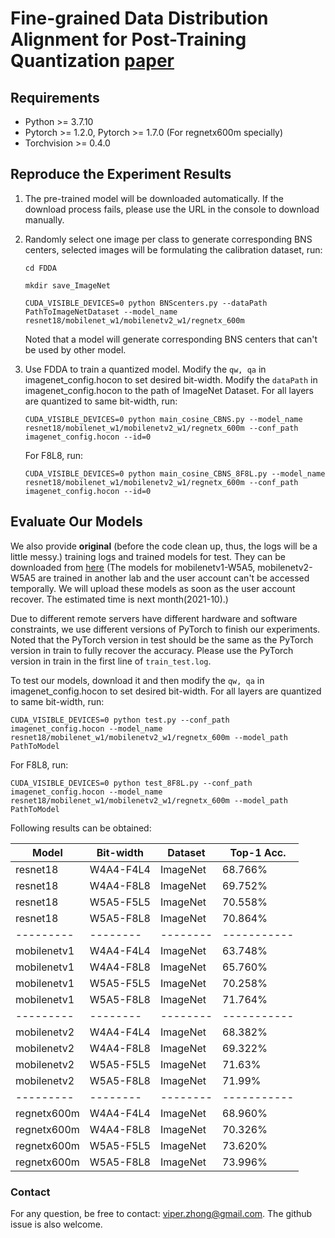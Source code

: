 # Fine-grained Data Distribution Alignment for Post-Training Quantization [paper](https://arxiv.org/abs/2109.04186)

## Requirements

- Python >= 3.7.10
- Pytorch >= 1.2.0, Pytorch >= 1.7.0 (For regnetx600m specially)
- Torchvision >= 0.4.0

## Reproduce the Experiment Results 

1. The pre-trained model will be downloaded automatically. If the download process fails, please use the URL in the console to download manually.

2. Randomly select one image per class to generate corresponding BNS centers, selected images will be formulating the calibration dataset, run:
    
    `cd FDDA`

    `mkdir save_ImageNet`

    `CUDA_VISIBLE_DEVICES=0 python BNScenters.py --dataPath PathToImageNetDataset --model_name resnet18/mobilenet_w1/mobilenetv2_w1/regnetx_600m`  
   
   Noted that a model will generate corresponding BNS centers that can't be used by other model.

4. Use FDDA to train a quantized model. Modify the `qw, qa` in imagenet_config.hocon to set desired bit-width. Modify the `dataPath` in imagenet_config.hocon to the path of ImageNet Dataset. For all layers are quantized to same bit-width, run:

    `CUDA_VISIBLE_DEVICES=0 python main_cosine_CBNS.py --model_name resnet18/mobilenet_w1/mobilenetv2_w1/regnetx_600m --conf_path imagenet_config.hocon --id=0`

   For F8L8, run:
   
   `CUDA_VISIBLE_DEVICES=0 python main_cosine_CBNS_8F8L.py --model_name resnet18/mobilenet_w1/mobilenetv2_w1/regnetx_600m --conf_path imagenet_config.hocon --id=0`

## Evaluate Our Models

We also provide **original** (before the code clean up, thus, the logs will be a little messy.) training logs and trained models for test. 
They can be downloaded from [here](https://drive.google.com/drive/folders/1LNhxoYKG2fz3D3-7A7WiMpdjAh8f-HZH?usp=sharing) 
(The models for mobilenetv1-W5A5, mobilenetv2-W5A5 are trained in another lab and the user account can't be accessed temporally. We will upload these models as soon as the user account recover. The estimated time is next month(2021-10).)

Due to different remote servers have different hardware and software constraints, we use different versions of PyTorch to finish our experiments.
Noted that the PyTorch version in test should be the same as the PyTorch version in train to fully recover the accuracy.
Please use the PyTorch version in train in the first line of `train_test.log`.


To test our models, download it and then modify the `qw, qa` in imagenet_config.hocon to set desired bit-width. For all layers are quantized to same bit-width, run:

   `CUDA_VISIBLE_DEVICES=0 python test.py --conf_path imagenet_config.hocon --model_name resnet18/mobilenet_w1/mobilenetv2_w1/regnetx_600m --model_path PathToModel`

   For F8L8, run:
   
   `CUDA_VISIBLE_DEVICES=0 python test_8F8L.py --conf_path imagenet_config.hocon --model_name resnet18/mobilenet_w1/mobilenetv2_w1/regnetx_600m --model_path PathToModel`

Following results can be obtained:

| Model     | Bit-width| Dataset  | Top-1 Acc.  |
| --------- | -------- | -------- | ----------- | 
| resnet18  | W4A4-F4L4 | ImageNet | 68.766%    | 
| resnet18  | W4A4-F8L8 | ImageNet | 69.752%    | 
| resnet18  | W5A5-F5L5 | ImageNet | 70.558%    | 
| resnet18  | W5A5-F8L8 | ImageNet | 70.864%    | 
| --------- | -------- | -------- | ----------- | 
| mobilenetv1  | W4A4-F4L4 | ImageNet | 63.748%    | 
| mobilenetv1  | W4A4-F8L8 | ImageNet | 65.760%    | 
| mobilenetv1  | W5A5-F5L5 | ImageNet | 70.258%    | 
| mobilenetv1  | W5A5-F8L8 | ImageNet | 71.764%    | 
| --------- | -------- | -------- | ----------- | 
| mobilenetv2  | W4A4-F4L4 | ImageNet | 68.382%    | 
| mobilenetv2  | W4A4-F8L8 | ImageNet | 69.322%    | 
| mobilenetv2  | W5A5-F5L5 | ImageNet | 71.63%    | 
| mobilenetv2  | W5A5-F8L8 | ImageNet | 71.99%    | 
| --------- | -------- | -------- | ----------- | 
| regnetx600m  | W4A4-F4L4 | ImageNet | 68.960%    | 
| regnetx600m  | W4A4-F8L8 | ImageNet | 70.326%    | 
| regnetx600m  | W5A5-F5L5 | ImageNet | 73.620%    | 
| regnetx600m  | W5A5-F8L8 | ImageNet | 73.996%    | 

### Contact

For any question, be free to contact: viper.zhong@gmail.com. The github issue is also welcome.